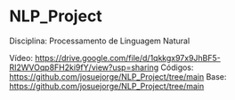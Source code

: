 # NLP_Project

Disciplina: Processamento de Linguagem Natural

Vídeo: https://drive.google.com/file/d/1qkkgx97x9JhBF5-RI2WVOqp8FH2ki9fY/view?usp=sharing
Códigos: https://github.com/josuejorge/NLP_Project/tree/main
Base: https://github.com/josuejorge/NLP_Project/tree/main
